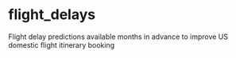 # flight_delays
Flight delay predictions available months in advance to improve US domestic flight itinerary booking
